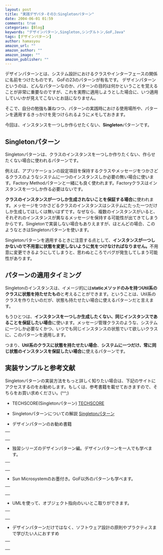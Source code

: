 ```yaml
---
layout: post
title: "実践デザパタ-その3:Singletonパターン"
date: 2004-06-01 01:59
comments: true
categories: [Blog]
keywords: "デザインパターン,Singleton,シングルトン,GoF,Java"
tags: [デザインパターン]
author: hamasyou
amazon_url: ""
amazon_author: ""
amazon_image: ""
amazon_publisher: ""
---
```


デザインパターンとは、システム設計におけるクラスやインターフェースの関係に名前をつけたものです。
GoFの23のパターンが有名です。
デザインパターンというのは、どんなパターンなのか、パターンの目的は何かということを覚えることが非常に重要なのですが、これを実際に適用しようとした場合に、いつ適用していいかが見えてこないとお話になりません。

そこで、自分の勉強も兼ねつつ、パターンの実践時における使用場所や、パターンを適用するきっかけを見つけられるようにメモしておきます。

今回は、インスタンスを一つしか作らせたくない、<b>Singleton</b>パターンです。


<!-- more -->

<h2>Singletonパターン</h2>

<p class="option">Singletonパターンは、クラスのインスタンスを一つしか作りたくない、作らせたくない場合に使われるパターンです。</p>

例えば、アプリケーションの設定項目を保持するクラスやメッセージをつかさどるクラスのようなシステムに一つのインスタンスしか必要の無い場合に使います。Factory Methodパターンと一緒にも良く使われます。Factoryクラスはインスタンスを一つしか作る必要はないです。

<b>クラスのインスタンスが一つしか生成されないことを保証する場合</b>に使われます。メッセージをつかさどるクラスのインスタンスはシステムにたった一つだけしか生成してほしくは無いはずです。なぜなら、複数のインスタンスがいると、それぞれのインスタンスが異なるメッセージを保持する可能性が出てきてしまうからです。Singletonで実装しない場合もありえますが、ほとんどの場合、このようなときはSingletonパターンを使います。

Singletonパターンを適用するときに注意する点として、<b>インスタンスが一つしかないので不用意に状態を変更しないように気をつけなければなりません。</b>不用意に変更できるようにしてしまうと、思わぬところでバグが発生してしまう可能性があります。

<h2>パターンの適用タイミング</h2>

Singletonのインスタンスは、イメージ的には<b>staticメソッドのみを持つUtil系のクラスに状態を持たせたもの</b>と考えることができます。ということは、Util系のクラスを作りたいのだが、状態も持たせたい場合に使えるパターンだと言えます。

もうひとつは、<b>インスタンスを一つしか生成したくない、同じインスタンスであることを保証したい場合</b>に使います。メッセージ管理クラスのような、システムに一つしか必要なくかつ、いつでも同じインスタンスの状態でいて欲しいクラスに、このパターンを適用します。

つまり、<strong>Util系のクラスに状態を持たせたい場合</strong>、<strong>システムに一つだけ、常に同じ状態のインスタンスを保証したい場合</strong>に使えるパターンです。

<h2>実装サンプルと参考文献</h2>

Singletonパターンの実装方法をもっと詳しく知りたい場合は、下記のサイトにアクセスするのをお勧めします。もしくは、参考書籍を載せておきますので、そちらをお買い求めください。(^^;)

+ TECHSCORE(Singletonパターン)
<a href="http://www.techscore.com/tech/DesignPattern/Singleton.html" rel="external nofollow">TECHSCORE</a>

+ Singletonパターンについての解説
<a href="http://www.tetras.co.jp/yada/j_java_singleton_r.htm" rel="external nofollow">Singletonパターン</a>

+ デザインパターンのお勧め書籍
<div class="rakuten"><table border="0" cellpadding="5" width="400"><tr><td valign="top"><a href="http://www.amazon.co.jp/exec/obidos/ASIN/4797327030/sorehabooks-22/" rel="external nofollow"></a><br /></td></tr></table>
</div>

+ 独習シリーズのデザインパターン編。デザインパターンを一人でも学べます。
<div class="rakuten"><table border="0" cellpadding="5" width="400"><tr><td valign="top"><a href="http://www.amazon.co.jp/exec/obidos/ASIN/4798104450/sorehabooks-22/" rel="external nofollow"></a><br /></td></tr></table>
</div>

+ Sun Microsystemのお墨付き。GoF以外のパターンも学べます。
<div class="rakuten"><table border="0" cellpadding="5" width="400"><tr><td valign="top"><a href="http://www.amazon.co.jp/exec/obidos/ASIN/4756141552/sorehabooks-22/" rel="external nofollow"></a><br /></td></tr></table>
</div>

+ UMLを使って、オブジェクト指向のいいとこ取りができます。
<div class="rakuten"><table border="0" cellpadding="5" width="400"><tr><td valign="top"><a href="http://www.amazon.co.jp/exec/obidos/ASIN/4774116882/sorehabooks-22/" rel="external nofollow"></a><br /></td></tr></table>
</div>

+ デザインパターンだけではなく、ソフトウェア設計の原則やプラクティスまで学びたい人におすすめ
<div class="rakuten"><table border="0" cellpadding="5" width="400"><tr><td valign="top"><a href="http://www.amazon.co.jp/exec/obidos/ASIN/4797323361/sorehabooks-22/" rel="external nofollow"></a><br /></td></tr></table>
</div>




